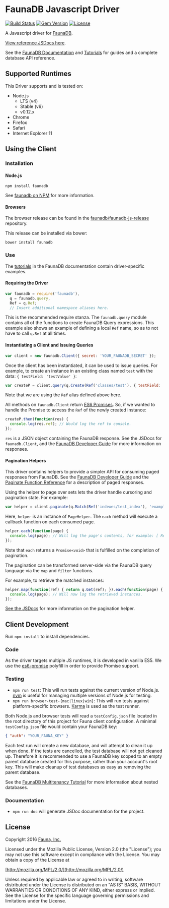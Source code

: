 # FaunaDB Javascript Driver

[![Build Status](https://img.shields.io/travis/faunadb/faunadb-js/master.svg?maxAge=21600)](https://travis-ci.org/faunadb/faunadb-js)
[![Gem Version](https://img.shields.io/npm/v/faunadb.svg?maxAge=21600)](https://www.npmjs.com/package/faunadb)
[![License](https://img.shields.io/badge/license-MPL_2.0-blue.svg?maxAge=2592000)](https://raw.githubusercontent.com/faunadb/faunadb-js/master/LICENSE)

A Javascript driver for [FaunaDB](https://fauna.com).

[View reference JSDocs here](https://faunadb.github.com/faunadb-js).

See the [FaunaDB Documentation](https://fauna.com/documentation) and
[Tutorials](https://fauna.com/tutorials) for guides and a complete database
API reference.

## Supported Runtimes

This Driver supports and is tested on:

* Node.js
  * LTS (v4)
  * Stable (v6)
  * v0.12.x
* Chrome
* Firefox
* Safari
* Internet Explorer 11

## Using the Client

### Installation

#### Node.js

`npm install faunadb`

See [faunadb on NPM](https://npmjs.com/package/faunadb) for more information.

#### Browsers

The browser release can be found in the [faunadb/faunadb-js-release](https://github.com/faunadb/faunadb-js-release) repository.

This release can be installed via bower:

`bower install faunadb`

### Use

The [tutorials](http://fauna.com/tutorials) in the FaunaDB documentation
contain driver-specific examples.

#### Requiring the Driver

```javascript
var faunadb = require('faunadb'),
  q = faunadb.query,
  Ref = q.Ref;
  // Insert additional namespace aliases here.
```

This is the recommended require stanza. The `faunadb.query` module contains all
of the functions to create FaunaDB Query expressions. This example also shows
an example of defining a local `Ref` name, so as to not have to call `q.Ref` at
all times.

#### Instantiating a Client and Issuing Queries
```javascript
var client = new faunadb.Client({ secret: 'YOUR_FAUNADB_SECRET' });
```

Once the client has been instantiated, it can be used to issue queries. For
example, to create an instance in an existing class named `test` with the data:
`{ testField: 'testValue' }`:

```javascript
var createP = client.query(q.Create(Ref('classes/test'), { testField: 'testValue' }));
```

Note that we are using the `Ref` alias defined above here.

All methods on `faunadb.Client` return [ES6 Promises](https://developer.mozilla.org/en-US/docs/Web/JavaScript/Reference/Global_Objects/Promise).
So, if we wanted to handle the Promise to access the `Ref` of the newly created
instance:

```javascript
createP.then(function(res) {
  console.log(res.ref); // Would log the ref to console.
});
```

`res` is a JSON object containing the FaunaDB response. See the JSDocs for
`faunadb.Client`, and the [FaunaDB Developer Guide](https://fauna.com/documentation/dev)
for more information on responses.

#### Pagination Helpers

This driver contains helpers to provide a simpler API for consuming paged
responses from FaunaDB. See the [FaunaDB Developer Guide](https://fauna.com/documentation/dev) 
and the [Paginate Function Reference](https://fauna.com/documentation/queries#read_functions-paginate_set)
for a description of paged responses.

Using the helper to page over sets lets the driver handle cursoring and
pagination state. For example:

```javascript
var helper = client.paginate(q.Match(Ref('indexes/test_index'), 'example-term'));
```

Here, `helper` is an instance of `PageHelper`. The `each` method will execute a
callback function on each consumed page.

```javascript
helper.each(function(page) {
  console.log(page); // Will log the page's contents, for example: [ Ref("classes/test/1234"), ... ]
});
```

Note that `each` returns a `Promise<void>` that is fulfilled on the completion
of pagination.

The pagination can be transformed server-side via the FaunaDB query language
via the `map` and `filter` functions.

For example, to retrieve the matched instances:

```javascript
helper.map(function(ref) { return q.Get(ref); }).each(function(page) {
  console.log(page); // Will now log the retrieved instances.
});
```

[See the JSDocs](https://faunadb.github.com/faunadb-js/PageHelper.html) for
more information on the pagination helper.

## Client Development

Run `npm install` to install dependencies.

### Code

As the driver targets multiple JS runtimes, it is developed in vanilla ES5.  We
use the [es6-promise](https://github.com/stefanpenner/es6-promise) polyfill in
order to provide Promise support.

### Testing

* `npm run test`: This will run tests against the current version of Node.js.
  [nvm](https://github.com/creationix/nvm) is useful for managing multiple
  versions of Node.js for testing.
* `npm run browser-test-{mac|linux|win}`: This will run tests against
  platform-specific browsers.  [Karma](https://karma-runner.github.io/1.0/index.html) 
  is used as the test runner.

Both Node.js and browser tests will read a `testConfig.json` file located in
the root directory of this project for Fauna client configuration. A minimal
`testConfig.json` file would contain your FaunaDB key:

```json
{ "auth": "YOUR_FAUNA_KEY" }
```

Each test run will create a new database, and will attempt to clean it up when
done. If the tests are cancelled, the test database will not get cleaned up.
Therefore it is recommended to use a FaunaDB key scoped to an empty parent
database created for this purpose, rather than your account's root key. This
will make cleanup of test databases as easy as removing the parent database.

See the [FaunaDB Multitenancy Tutorial](https://fauna.com/tutorials/multitenant) for more
information about nested databases.

### Documentation

* `npm run doc` will generate JSDoc documentation for the project.

## License

Copyright 2016 [Fauna, Inc.](https://fauna.com/)

Licensed under the Mozilla Public License, Version 2.0 (the "License"); you may
not use this software except in compliance with the License. You may obtain a
copy of the License at

[http://mozilla.org/MPL/2.0/](http://mozilla.org/MPL/2.0/)

Unless required by applicable law or agreed to in writing, software distributed
under the License is distributed on an "AS IS" BASIS, WITHOUT WARRANTIES OR
CONDITIONS OF ANY KIND, either express or implied. See the License for the
specific language governing permissions and limitations under the License.
